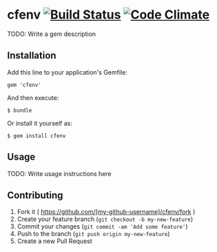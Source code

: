 # cfenv [![Build Status](https://travis-ci.org/rubyisbeautiful/cfenv.png)](https://travis-ci.org/rubyisbeautiful/cfenv) [![Code Climate](https://codeclimate.com/github/rubyisbeautiful/cfenv.png)](https://codeclimate.com/github/rubyisbeautiful/cfenv)

TODO: Write a gem description

## Installation

Add this line to your application's Gemfile:

    gem 'cfenv'

And then execute:

    $ bundle

Or install it yourself as:

    $ gem install cfenv

## Usage

TODO: Write usage instructions here

## Contributing

1. Fork it ( https://github.com/[my-github-username]/cfenv/fork )
2. Create your feature branch (`git checkout -b my-new-feature`)
3. Commit your changes (`git commit -am 'Add some feature'`)
4. Push to the branch (`git push origin my-new-feature`)
5. Create a new Pull Request
